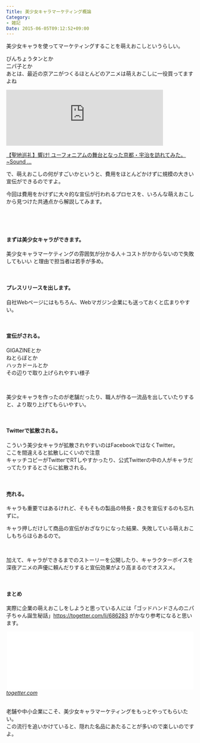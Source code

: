 ```yaml
---
Title: 美少女キャラマーケティング概論
Category:
- 雑記
Date: 2015-06-05T09:12:52+09:00
---
```


<p>美少女キャラを使ってマーケティングすることを萌えおこしというらしい。</p>
<p>びんちょうタンとか<br />二パ子とか<br />あとは、最近の京アニがつくるほとんどのアニメは萌えおこしに一役買ってますよね</p>
<p><iframe src="https://youtube.googleapis.com/v/8GvML2w377k&amp;source=uds" width="420" frameborder="0" allowfullscreen=""></iframe></p>
<p><a href="https://www.youtube.com/watch?v=8GvML2w377k">【聖地巡礼】響け! ユーフォニアムの舞台となった京都・宇治を訪れてみた。~Sound ...</a></p>
<p>で、萌えおこしの何がすごいかというと、費用をほとんどかけずに規模の大きい宣伝ができるのですよ。</p>
<p>今回は費用をかけずに大々的な宣伝が行われるプロセスを、いろんな萌えおこしから見つけた共通点から解説してみます。</p>
<p> </p>
<p><!-- more --></p>
<p> </p>
<h4>まずは美少女キャラができます。</h4>
<p>美少女キャラマーケティングの雰囲気が分かる人＋コストがかからないので失敗してもいい と理由で担当者は若手が多め。</p>
<p> </p>
<h4>プレスリリースを出します。</h4>
<p>自社Webページにはもちろん、Webマガジン企業にも送っておくと広まりやすい。</p>
<p> </p>
<h4>宣伝がされる。</h4>
<p>GIGAZINEとか<br />ねとらぼとか<br />ハッカドールとか<br />その辺りで取り上げられやすい様子</p>
<p> </p>
<p>美少女キャラを作ったのが老舗だったり、職人が作る一流品を出していたりすると、より取り上げてもらいやすい。</p>
<p> </p>
<h4>Twitterで拡散される。</h4>
<p>こういう美少女キャラが拡散されやすいのはFacebookではなくTwitter。<br />ここを間違えると拡散しにくいので注意<br />キャッチコピーがTwitterでRTしやすかったり、公式Twitterの中の人がキャラだってたりするとさらに拡散される。</p>
<p> </p>
<h4>売れる。</h4>
<p>キャラも重要ではあるけれど、そもそもの製品の特長・良さを宣伝するのも忘れずに。</p>
<p>キャラ押しだけして商品の宣伝がおざなりになった結果、失敗している萌えおこしもちらほらあるので。</p>
<p> </p>
<p>加えて、キャラができるまでのストーリーを公開したり、キャラクターボイスを深夜アニメの声優に頼んだりすると宣伝効果がより高まるのでオススメ。</p>
<p> </p>
<h4>まとめ</h4>
<p>実際に企業の萌えおこしをしようと思っている人には「ゴッドハンドさんのニパ子ちゃん誕生秘話」<a href="https://togetter.com/li/686283">https://togetter.com/li/686283</a> がかなり参考になると思います。</p>
<p><iframe class="embed-card embed-webcard" style="display: block; width: 100%; height: 155px; max-width: 500px; margin: auto;" title="ゴッドハンドさんのニパ子ちゃん誕生秘話" src="//hatenablog-parts.com/embed?url=http%3A%2F%2Ftogetter.com%2Fli%2F686283" frameborder="0" scrolling="no"><a href="https://togetter.com/li/686283" data-mce-href="https://togetter.com/li/686283">ゴッドハンドさんのニパ子ちゃん誕生秘話</a></iframe><cite class="hatena-citation"><a href="https://togetter.com/li/686283">togetter.com</a></cite></p>
<p><br />老舗や中小企業にこそ、美少女キャラマーケティングをもっとやってもらいたい。<br />この流行を追いかけていると、隠れた名品にあたることが多いので楽しいのですよ。</p>
